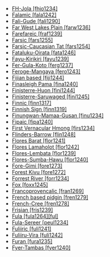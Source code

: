 - [FH-Jola [fhjo1234]](tree/atla1278/nort3146/cent2230/bakk1238/jool1234/jola1264/fhjo1234/md.ini)
- [Falamic [fala1242]](tree/sino1245/kuki1245/kuki1246/cent2330/cent2005/laic1236/fala1242/md.ini)
- [Fali-Gude [fali1290]](tree/afro1255/chad1250/bium1280/sout3145/bium1271/gude1247/gude1248/fali1290/md.ini)
- [Far West Lakes Plain [farw1236]](tree/lake1255/farw1236/md.ini)
- [Farefareic [fraf1239]](tree/atla1278/volt1241/nort3149/gura1261/cent2243/nort2777/bwam1248/otiv1239/nucl1743/gurm1247/west2461/nucl1748/nort3234/moss1237/fraf1239/md.ini)
- [Farsic [fars1255]](tree/indo1319/indo1320/iran1269/sout3157/midd1352/mode1259/fars1254/fars1255/md.ini)
- [Farsic-Caucasian Tat [fars1254]](tree/indo1319/indo1320/iran1269/sout3157/midd1352/mode1259/fars1254/md.ini)
- [Fataluku-Oirata [fata1246]](tree/timo1261/east2519/east2520/fata1246/md.ini)
- [Fayu-Kirikiri [fayu1239]](tree/lake1255/tari1255/west2582/fayu1239/md.ini)
- [Fer-Gula-Koto [ferg1237]](tree/cent2225/sara1341/sbbo1237/nucl1719/ferg1237/md.ini)
- [Feroge-Mangaya [fero1243]](tree/atla1278/volt1241/nort3149/came1255/uban1244/sere1265/sere1262/fero1243/md.ini)
- [Fijian based [fiji1244]](tree/pidg1258/fiji1244/md.ini)
- [Finasleigh Pama [fina1240]](tree/pama1250/pama1251/fina1240/md.ini)
- [Finisterre-Huon [fini1244]](tree/nucl1709/fini1244/md.ini)
- [Finisterre-Saruwaged [fini1245]](tree/nucl1709/fini1244/fini1245/md.ini)
- [Finnic [finn1317]](tree/ural1272/finn1317/md.ini)
- [Finnish Sign [finn1319]](tree/sign1238/deaf1237/swed1257/finn1319/md.ini)
- [Finungwan-Mamaa-Gusan [finu1234]](tree/nucl1709/fini1244/fini1245/erap1240/finu1234/md.ini)
- [Fipaic [fipa1240]](tree/atla1278/volt1241/benu1247/bant1294/sout3152/narr1281/east2731/corr1234/mboz1235/mwik1240/fipa1240/md.ini)
- [First Vernacular Hmong [firs1234]](tree/hmon1336/hmon1337/nucl1714/nucl1720/west2803/grea1295/chua1248/firs1234/md.ini)
- [Flinders-Barrow [flin1248]](tree/pama1250/pama1251/comp1236/wika1239/flin1248/md.ini)
- [Flores Barat [flor1241]](tree/aust1307/mala1545/cent2237/cent2245/flor1240/flor1241/md.ini)
- [Flores Lamaholot [flor1242]](tree/aust1307/mala1545/cent2237/cent2245/flor1239/sika1265/lama1292/lama1293/flor1242/md.ini)
- [Flores-Lembata [flor1239]](tree/aust1307/mala1545/cent2237/cent2245/flor1239/md.ini)
- [Flores-Sumba-Hawu [flor1240]](tree/aust1307/mala1545/cent2237/cent2245/flor1240/md.ini)
- [Fore-Gimi [fore1273]](tree/nucl1709/kain1273/goro1272/nucl1760/fore1273/md.ini)
- [Forest Kivu [fore1272]](tree/atla1278/volt1241/benu1247/bant1294/sout3152/narr1281/east2731/nort3203/grea1289/west2842/kivu1239/fore1272/md.ini)
- [Forrest River [forr1234]](tree/worr1236/nort2751/forr1234/md.ini)
- [Fox [foxx1245]](tree/algi1248/algo1256/east2765/foxx1245/md.ini)
- [Francoprovencalic [fran1269]](tree/indo1319/ital1284/lati1262/lati1263/impe1234/roma1334/ital1285/west2813/shif1234/nort3208/gall1280/oila1234/fran1269/md.ini)
- [French based pidgin [fren1279]](tree/pidg1258/fren1279/md.ini)
- [French-Cree [fren1278]](tree/mixe1287/fren1278/md.ini)
- [Frisian [fris1239]](tree/indo1319/germ1287/nort3152/west2793/nort3175/angl1264/fris1239/md.ini)
- [Fula [fula1264][ful]](tree/atla1278/nort3146/peul1234/fula1264/md.ini)
- [Fula-Sereer [peul1234]](tree/atla1278/nort3146/peul1234/md.ini)
- [Fuliiric [fuli1241]](tree/atla1278/volt1241/benu1247/bant1294/sout3152/narr1281/east2731/nort3203/grea1289/west2842/kivu1239/fore1272/fuli1241/md.ini)
- [Fuliiru-Vira [fuli1242]](tree/atla1278/volt1241/benu1247/bant1294/sout3152/narr1281/east2731/nort3203/grea1289/west2842/kivu1239/fore1272/fuli1241/fuli1242/md.ini)
- [Furan [fura1235]](tree/fura1235/md.ini)
- [Fyer-Tambas [fyer1240]](tree/afro1255/chad1250/west2785/west2714/west2716/fyer1240/md.ini)
